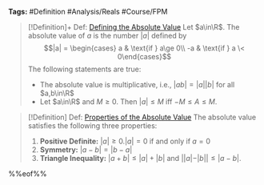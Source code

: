 ---
---

**Tags:** #Definition #Analysis/Reals  #Course/FPM 

 > 
 > \[!Definition\]+ Def: [Defining the Absolute Value](Defining%20the%20Absolute%20Value.md)
 > Let $a\in\R$. The absolute value of $a$ is the number $|a|$ defined by
 > $$|a| = \begin{cases} a & \text{if } a\ge 0\\
 > -a & \text{if } a \< 0\end{cases}$$
 > The following statements are true:
 > 
 > * The absolute value is multiplicative, i.e., $|ab|=|a||b|$ for all $a,b\in\R$
 > * Let $a\in\R$ and $M\ge 0$. Then $|a| \le M$ iff $-M\le A\le M$.

 > 
 > \[!Definition\] Def: [Properties of the Absolute Value](Defining%20the%20Absolute%20Value.md)
 > The absolute value satisfies the following three properties:
 > 
 > 1. **Positive Definite:** $|a| \ge 0. |a| = 0$ if and only if $a=0$
 > 1. **Symmetry:** $|a-b| = |b-a|$
 > 1. **Triangle Inequality:** $|a+b| \le |a| +|b|$ and $||a|-|b||\le |a-b|$.

%%eof%%